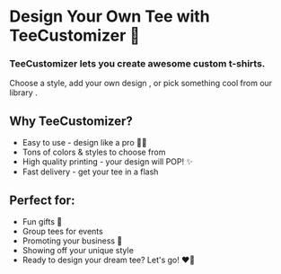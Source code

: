 # Design Your Own Tee with TeeCustomizer 👕
### TeeCustomizer lets you create awesome custom t-shirts. 
Choose a style, add your own design , or pick something cool from our library .

## Why TeeCustomizer? 

- Easy to use - design like a pro 👩‍💻
- Tons of colors & styles to choose from
- High quality printing - your design will POP! ✨
- Fast delivery - get your tee in a flash

## Perfect for:

- Fun gifts 🎁
- Group tees for events 
- Promoting your business 💸
- Showing off your unique style
- Ready to design your dream tee? Let's go! ❤️‍🔥